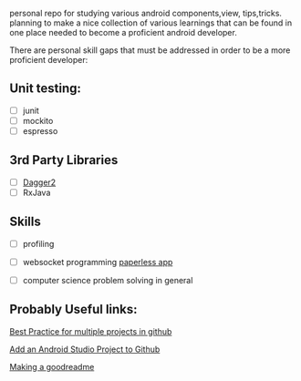 personal repo for studying various android components,view, tips,tricks.
planning to make a nice collection of various learnings that can be found in one place needed to become a proficient android developer.

There are personal skill gaps that must be addressed in order to be a more proficient developer:
## Unit testing:
- [ ] junit
- [ ] mockito
- [ ] espresso 
## 3rd Party Libraries
- [ ] [Dagger2](https://github.com/IMdmp/AndroidStudy/tree/dagger2study)
- [ ] RxJava
## Skills
- [ ] profiling
- [ ] websocket programming [paperless app](https://github.com/IMdmp/Paperless)
- [ ] computer science problem solving in general 


## Probably Useful links:	
[Best Practice for multiple projects in github](https://stackoverflow.com/questions/14679614/whats-the-best-practice-for-putting-multiple-projects-in-a-git-repository)

[Add an Android Studio Project to Github](https://stackoverflow.com/questions/37093723/how-to-add-an-android-studio-project-to-github)

[Making a goodreadme](https://gist.githubusercontent.com/fvcproductions/1bfc2d4aecb01a834b46/raw/d8d38c44244b84f0a6e93c200617604eb91ca9cc/sampleREADME.md)
